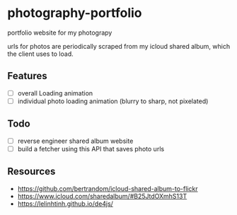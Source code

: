 # photography-portfolio

portfolio website for my photograpy

urls for photos are periodically scraped from my icloud shared album, which the client uses to load.

## Features

- [ ] overall Loading animation
- [ ] individual photo loading animation (blurry to sharp, not pixelated)

## Todo

- [ ] reverse engineer shared album website
- [ ] build a fetcher using this API that saves photo urls

## Resources

- <https://github.com/bertrandom/icloud-shared-album-to-flickr>
- <https://www.icloud.com/sharedalbum/#B25JtdOXmhS13T>
- <https://lelinhtinh.github.io/de4js/>
